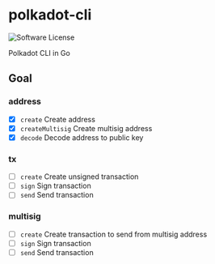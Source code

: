 # polkadot-cli

![Software License](https://img.shields.io/badge/license-MIT-brightgreen.svg?style=flat-square)

Polkadot CLI in Go

## Goal
### address
- [x] `create` Create address
- [x] `createMultisig` Create multisig address
- [x] `decode` Decode address to public key

### tx
- [ ] `create` Create unsigned transaction
- [ ] `sign` Sign transaction
- [ ] `send` Send transaction

### multisig
- [ ] `create` Create transaction to send from multisig address
- [ ] `sign` Sign transaction
- [ ] `send` Send transaction